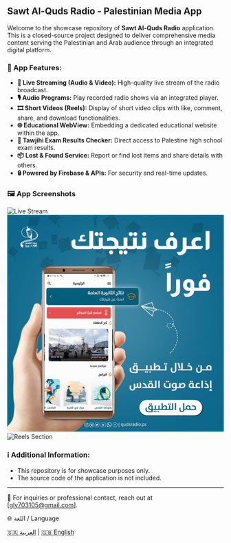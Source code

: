 ## Sawt Al-Quds Radio - Palestinian Media App

Welcome to the showcase repository of **Sawt Al-Quds Radio** application. This is a closed-source project designed to deliver comprehensive media content serving the Palestinian and Arab audience through an integrated digital platform.

### 📱 App Features:

* **📡 Live Streaming (Audio & Video):** High-quality live stream of the radio broadcast.
* **🎙️ Audio Programs:** Play recorded radio shows via an integrated player.
* **🎞️ Short Videos (Reels):** Display of short video clips with like, comment, share, and download functionalities.
* **🌐 Educational WebView:** Embedding a dedicated educational website within the app.
* **🧾 Tawjihi Exam Results Checker:** Direct access to Palestine high school exam results.
* **📦 Lost & Found Service:** Report or find lost items and share details with others.
* **🔒 Powered by Firebase & APIs:** For security and real-time updates.

### 🖼️ App Screenshots

![Live Stream](screenshots/image.jpg)
![Audio Player](screenshots/image_3.jpg)
![Reels Section](screenshots/reels-section.png)

### ℹ️ Additional Information:

* This repository is for showcase purposes only.
* The source code of the application is not included.

---

📧 For inquiries or professional contact, reach out at \[[gly703105@gmail.com](mailto:gly703105@email.com)].

🌐 اللغة / Language

[🇸🇦 العربية](./README.ar.md) | [🇬🇧 English](./README.md)


